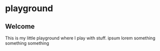 # playground
## Welcome
This is my little playground where I play with stuff.
ipsum lorem something something something